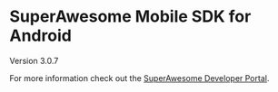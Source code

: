SuperAwesome Mobile SDK for Android
===================================

Version 3.0.7

For more information check out the [SuperAwesome Developer Portal](http://developers.superawesome.tv/docs/androidsdk).
